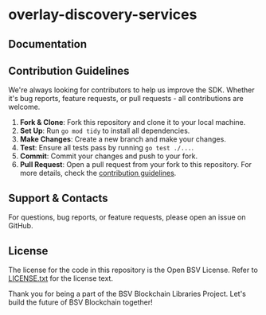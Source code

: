 # overlay-discovery-services

[//]: # (TODO: ADD SUMMARY)

## Documentation

[//]: # (TODO: ADD DOCUMENTATION)

## Contribution Guidelines

We're always looking for contributors to help us improve the SDK. Whether it's bug reports, feature requests, or pull requests - all contributions are welcome.

1. **Fork & Clone**: Fork this repository and clone it to your local machine.
2. **Set Up**: Run `go mod tidy` to install all dependencies.
3. **Make Changes**: Create a new branch and make your changes.
4. **Test**: Ensure all tests pass by running `go test ./...`.
5. **Commit**: Commit your changes and push to your fork.
6. **Pull Request**: Open a pull request from your fork to this repository.
   For more details, check the [contribution guidelines](./CONTRIBUTING.md).

## Support & Contacts

For questions, bug reports, or feature requests, please open an issue on GitHub.

## License

The license for the code in this repository is the Open BSV License. Refer to [LICENSE.txt](./LICENSE) for the license text.

Thank you for being a part of the BSV Blockchain Libraries Project. Let's build the future of BSV Blockchain together!
